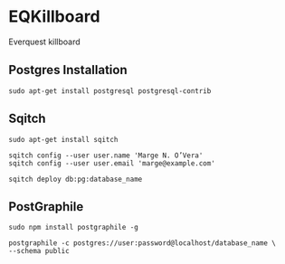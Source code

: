 # EQKillboard

Everquest killboard

## Postgres Installation
```
sudo apt-get install postgresql postgresql-contrib
```


## Sqitch

```
sudo apt-get install sqitch

sqitch config --user user.name 'Marge N. O’Vera'
sqitch config --user user.email 'marge@example.com'

sqitch deploy db:pg:database_name
```

## PostGraphile

```
sudo npm install postgraphile -g

postgraphile -c postgres://user:password@localhost/database_name \
--schema public
```